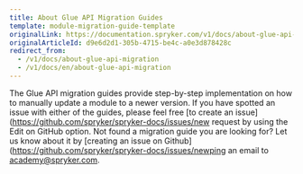 ```yaml
---
title: About Glue API Migration Guides
template: module-migration-guide-template
originalLink: https://documentation.spryker.com/v1/docs/about-glue-api-migration
originalArticleId: d9e6d2d1-305b-4715-be4c-a0e3d878428c
redirect_from:
  - /v1/docs/about-glue-api-migration
  - /v1/docs/en/about-glue-api-migration
---
```


The Glue API migration guides provide step-by-step implementation on how to manually update a module to a newer version.
If you have spotted an issue with either of the guides, please feel free [to create an issue](https://github.com/spryker/spryker-docs/issues/new request by using the Edit on GitHub option.
Not found a migration guide you are looking for? Let us know about it by [creating an issue on Github](https://github.com/spryker/spryker-docs/issues/newping an email to [academy@spryker.com](academy@spryker.com).

